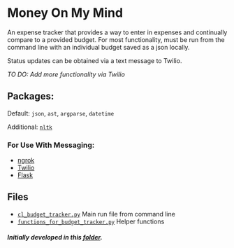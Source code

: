 # Money On My Mind

An expense tracker that provides a way to enter in expenses and continually compare to a provided budget. 
For most functionality, must be run from the command line with an individual budget saved as a json locally. 

Status updates can be obtained via a text message to Twilio. 

_TO DO: Add more functionality via Twilio_

## Packages: 
Default: `json`, `ast`, `argparse`, `datetime`

Additional: [`nltk`](https://www.nltk.org/install.html)

### For Use With Messaging:
- [ngrok](https://dashboard.ngrok.com/get-started/setup)
- [Twilio](https://www.twilio.com/)
- [Flask](https://flask.palletsprojects.com/en/1.1.x/)

## Files
- [`cl_budget_tracker.py`](https://github.com/natashamathur/jungle_gym/blob/master/money_on_my_mind/cl_budget_tracker.py) Main run file from command line
- [`functions_for_budget_tracker.py`](https://github.com/natashamathur/jungle_gym/blob/master/money_on_my_mind/functions_for_budget_tracker.py) Helper functions

##### Initially developed in this [folder](https://github.com/natashamathur/jungle_gym/tree/master/money_on_my_mind_development).
